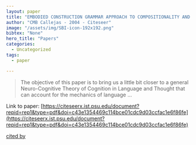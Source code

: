 ```yaml
---
layout: paper
title: "EMBODIED CONSTRUCTION GRAMMAR APPROACH TO COMPOSITIONALITY AND CONCEPTUAL REPRESENTATION"
author: "CMB Callejas - 2004 - Citeseer"
image: "/assets/img/SBI-icon-192x192.png"
bibtex: "None"
hero_title: "Papers"
categories:
  - Uncategorized
tags:
  - paper

---
```

>The objective of this paper is to bring us a little bit closer to a general Neuro-Cognitive Theory of Cognition in Language and Thought that can account for the mechanics of language …

Link to paper: [https://citeseerx.ist.psu.edu/document?repid=rep1&type=pdf&doi=c43e1354469c114bce01cdc9d03ccfac1e6f86fe](https://citeseerx.ist.psu.edu/document?repid=rep1&type=pdf&doi=c43e1354469c114bce01cdc9d03ccfac1e6f86fe)

[cited by](https://citeseerx.ist.psu.edu/document?repid=rep1&type=pdf&doi=c43e1354469c114bce01cdc9d03ccfac1e6f86fe)
